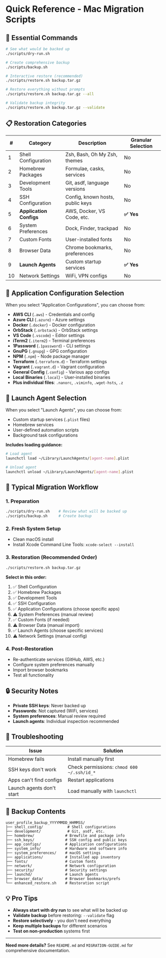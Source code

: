# Quick Reference - Mac Migration Scripts

## 🚀 Essential Commands

```bash
# See what would be backed up
./scripts/dry-run.sh

# Create comprehensive backup
./scripts/backup.sh

# Interactive restore (recommended)
./scripts/restore.sh backup.tar.gz

# Restore everything without prompts
./scripts/restore.sh backup.tar.gz --all

# Validate backup integrity
./scripts/restore.sh backup.tar.gz --validate
```

## 📋 Restoration Categories

| # | Category | Description | Granular Selection |
|---|----------|-------------|-------------------|
| 1 | Shell Configuration | Zsh, Bash, Oh My Zsh, themes | No |
| 2 | Homebrew Packages | Formulae, casks, services | No |
| 3 | Development Tools | Git, asdf, language versions | No |
| 4 | SSH Configuration | Config, known hosts, public keys | No |
| 5 | **Application Configs** | AWS, Docker, VS Code, etc. | **✅ Yes** |
| 6 | System Preferences | Dock, Finder, trackpad | No |
| 7 | Custom Fonts | User-installed fonts | No |
| 8 | Browser Data | Chrome bookmarks, preferences | No |
| 9 | **Launch Agents** | Custom startup services | **✅ Yes** |
| 10 | Network Settings | WiFi, VPN configs | No |

## 🎯 Application Configuration Selection

When you select "Application Configurations", you can choose from:

- **AWS CLI** (`.aws`) - Credentials and config
- **Azure CLI** (`.azure`) - Azure settings
- **Docker** (`.docker`) - Docker configuration
- **OrbStack** (`.orbstack`) - OrbStack settings
- **VS Code** (`.vscode`) - Editor settings
- **iTerm2** (`.iterm2`) - Terminal preferences
- **1Password** (`.1password`) - CLI settings
- **GnuPG** (`.gnupg`) - GPG configuration
- **NPM** (`.npm`) - Node package manager
- **Terraform** (`.terraform.d`) - Terraform settings
- **Vagrant** (`.vagrant.d`) - Vagrant configuration
- **General Config** (`.config`) - Various app configs
- **Local Binaries** (`.local`) - User-installed binaries
- **Plus individual files**: `.nanorc`, `.viminfo`, `.wget-hsts`, `.z`

## 🚀 Launch Agent Selection

When you select "Launch Agents", you can choose from:

- Custom startup services (`.plist` files)
- Homebrew services
- User-defined automation scripts
- Background task configurations

**Includes loading guidance:**
```bash
# Load agent
launchctl load ~/Library/LaunchAgents/[agent-name].plist

# Unload agent
launchctl unload ~/Library/LaunchAgents/[agent-name].plist
```

## 🔄 Typical Migration Workflow

### 1. Preparation
```bash
./scripts/dry-run.sh    # Review what will be backed up
./scripts/backup.sh     # Create backup
```

### 2. Fresh System Setup
- Clean macOS install
- Install Xcode Command Line Tools: `xcode-select --install`

### 3. Restoration (Recommended Order)
```bash
./scripts/restore.sh backup.tar.gz
```

**Select in this order:**
1. ✅ Shell Configuration
2. ✅ Homebrew Packages  
3. ✅ Development Tools
4. ✅ SSH Configuration
5. ✅ Application Configurations (choose specific apps)
6. ⚠️ System Preferences (manual review)
7. ✅ Custom Fonts (if needed)
8. ⚠️ Browser Data (manual import)
9. ✅ Launch Agents (choose specific services)
10. ⚠️ Network Settings (manual config)

### 4. Post-Restoration
- Re-authenticate services (GitHub, AWS, etc.)
- Configure system preferences manually
- Import browser bookmarks
- Test all functionality

## 🔒 Security Notes

- **Private SSH keys**: Never backed up
- **Passwords**: Not captured (WiFi, services)
- **System preferences**: Manual review required
- **Launch agents**: Individual inspection recommended

## 🚨 Troubleshooting

| Issue | Solution |
|-------|----------|
| Homebrew fails | Install manually first |
| SSH keys don't work | Check permissions: `chmod 600 ~/.ssh/id_*` |
| Apps can't find configs | Restart applications |
| Launch agents don't start | Load manually with `launchctl` |

## 📁 Backup Contents

```
user_profile_backup_YYYYMMDD_HHMMSS/
├── shell_config/           # Shell configurations
├── development/            # Git, asdf, etc.
├── homebrew/              # Brewfile and package info
├── ssh_keys/              # SSH config and public keys
├── app_configs/           # Application configurations
├── system_info/           # Hardware and software info
├── system_preferences/    # macOS settings
├── applications/          # Installed app inventory
├── fonts/                 # Custom fonts
├── network/               # Network configuration
├── security/              # Security settings
├── launchd/               # Launch agents
├── browser_data/          # Browser bookmarks/prefs
└── enhanced_restore.sh    # Restoration script
```

## 💡 Pro Tips

- **Always start with dry run** to see what will be backed up
- **Validate backup** before restoring: `--validate` flag
- **Restore selectively** - you don't need everything
- **Keep multiple backups** for different scenarios
- **Test on non-production** systems first

---

**Need more details?** See `README.md` and `MIGRATION-GUIDE.md` for comprehensive documentation.

